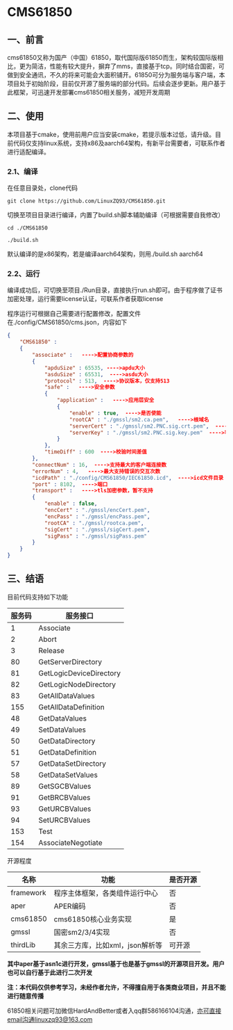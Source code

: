 # CMS61850

## 一、前言	

​	cms61850又称为国产（中国）61850，取代国际版61850而生，架构较国际版相比，更为简洁，性能有较大提升，摒弃了mms，直接基于tcp。同时结合国密，可做到安全通讯，不久的将来可能会大面积铺开。61850可分为服务端与客户端，本项目处于初始阶段，目前仅开源了服务端的部分代码。后续会逐步更新。用户基于此框架，可迅速开发部署cms61850相关服务，减短开发周期



## 二、使用

​	本项目基于cmake，使用前用户应当安装cmake，若提示版本过低，请升级。目前代码仅支持linux系统，支持x86及aarch64架构，有新平台需要者，可联系作者进行适配编译。

### 2.1、编译

在任意目录处，clone代码

`git clone https://github.com/LinuxZQ93/CMS61850.git`

切换至项目目录进行编译，内置了build.sh脚本辅助编译（可根据需要自我修改）

`cd ./CMS61850`

`./build.sh`

默认编译的是x86架构，若是编译aarch64架构，则用./build.sh aarch64

### 2.2、运行

编译成功后，可切换至项目./Run目录，直接执行run.sh即可。由于程序做了证书加密处理，运行需要license认证，可联系作者获取license

程序运行可根据自己需要进行配置修改，配置文件在./config/CMS61850/cms.json，内容如下

```json
{
	"CMS61850" : 
	{
		"associate" :   ---->配置协商参数的
		{
			"apduSize" : 65535, ---->apdu大小
			"asduSize" : 65531,  ---->asdu大小
			"protocol" : 513,  ---->协议版本，仅支持513
			"safe" :   ---->安全参数
			{
				"application" :   ---->应用层安全
				{
					"enable" : true,  ---->是否使能
					"rootCA" : "./gmssl/sm2.ca.pem",   ---->根域名
					"serverCert" : "./gmssl/sm2.PNC.sig.crt.pem",  ---->服务端证书
					"serverKey" : "./gmssl/sm2.PNC.sig.key.pem"  ---->客户端证书
				}
			},
			"timeDiff" : 600  ---->校验时间差值
		},
		"connectNum" : 16,  ---->支持最大的客户端连接数
		"errorNum" : 4,   ---->最大支持错误的交互次数
		"icdPath" : "./config/CMS61850/IEC61850.icd",  ---->icd文件目录
		"port" : 8102,  ---->端口
		"transport" :   ---->tls加密参数，暂不支持
		{
			"enable" : false,
			"encCert" : "./gmssl/encCert.pem",
			"encPass" : "./gmssl/encPass.pem",
			"rootCA" : "./gmssl/rootca.pem",
			"sigCert" : "./gmssl/sigCert.pem",
			"sigPass" : "./gmssl/sigPass.pem"
		}
	}
}
```



## 三、结语

目前代码支持如下功能

| 服务码 | 服务接口                |
| ------ | ----------------------- |
| 1      | Associate               |
| 2      | Abort                   |
| 3      | Release                 |
| 80     | GetServerDirectory      |
| 81     | GetLogicDeviceDirectory |
| 82     | GetLogicNodeDirectory   |
| 83     | GetAllDataValues        |
| 155    | GetAllDataDefinition    |
| 48     | GetDataValues           |
| 49     | SetDataValues           |
| 50     | GetDataDirectory        |
| 51     | GetDataDefinition       |
| 57     | GetDataSetDirectory     |
| 58     | GetDataSetValues        |
| 89     | GetSGCBValues           |
| 91     | GetBRCBValues           |
| 93     | GetURCBValues           |
| 94     | SetURCBValues           |
| 153    | Test                    |
| 154    | AssociateNegotiate      |

开源程度

| 名称      | 功能                            | 是否开源 |
| --------- | ------------------------------- | -------- |
| framework | 程序主体框架，各类组件运行中心  | 否       |
| aper      | APER编码                        | 否       |
| cms61850  | cms61850核心业务实现            | 是       |
| gmssl     | 国密sm2/3/4实现                 | 否       |
| thirdLib  | 其余三方库，比如xml，json解析等 | 可开源   |

**其中aper基于asn1c进行开发，gmssl基于也是基于gmssl的开源项目开发。用户也可以自行基于此进行二次开发**

**注：本代码仅供参考学习，未经作者允许，不得擅自用于各类商业项目，并且不能进行随意传播**

61850相关问题可加微信HardAndBetter或者入qq群586166104沟通，亦可直接email沟通linuxzq93@163.com
